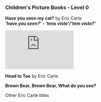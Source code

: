 ### Children's Picture Books - Level 0  

**Have you seen my cat?** by Eric Carle  
***'have you seen?' - 'tens visto'/'tem visto?'***  
<iframe width="220" height="124" src="https://www.youtube.com/embed/PjpcSXjR-qg" title="YouTube video player" frameborder="0" allow="accelerometer; autoplay; clipboard-write; encrypted-media; gyroscope; picture-in-picture; web-share" allowfullscreen></iframe>  

**Head to Toe** by Eric Carle


**Brown Bear, Brown Bear, What do you see?**


Other Eric Carle titles
